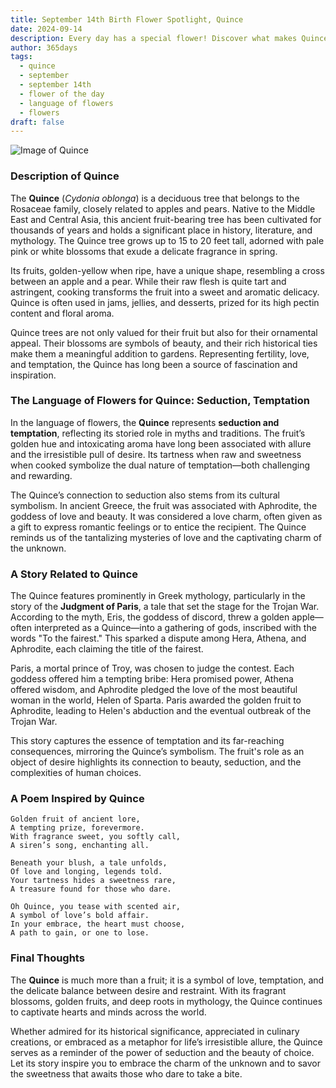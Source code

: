 ```yaml
---
title: September 14th Birth Flower Spotlight, Quince
date: 2024-09-14
description: Every day has a special flower! Discover what makes Quince unique as today’s birth flower and its symbolic meaning.
author: 365days
tags:
  - quince
  - september
  - september 14th
  - flower of the day
  - language of flowers
  - flowers
draft: false
---
```


![Image of Quince](https://cdn.pixabay.com/photo/2019/03/31/17/40/japanese-ornamental-quince-4093575_640.jpg#center)


### Description of Quince

The **Quince** (_Cydonia oblonga_) is a deciduous tree that belongs to the Rosaceae family, closely related to apples and pears. Native to the Middle East and Central Asia, this ancient fruit-bearing tree has been cultivated for thousands of years and holds a significant place in history, literature, and mythology. The Quince tree grows up to 15 to 20 feet tall, adorned with pale pink or white blossoms that exude a delicate fragrance in spring.

Its fruits, golden-yellow when ripe, have a unique shape, resembling a cross between an apple and a pear. While their raw flesh is quite tart and astringent, cooking transforms the fruit into a sweet and aromatic delicacy. Quince is often used in jams, jellies, and desserts, prized for its high pectin content and floral aroma.

Quince trees are not only valued for their fruit but also for their ornamental appeal. Their blossoms are symbols of beauty, and their rich historical ties make them a meaningful addition to gardens. Representing fertility, love, and temptation, the Quince has long been a source of fascination and inspiration.

### The Language of Flowers for Quince: Seduction, Temptation

In the language of flowers, the **Quince** represents **seduction and temptation**, reflecting its storied role in myths and traditions. The fruit’s golden hue and intoxicating aroma have long been associated with allure and the irresistible pull of desire. Its tartness when raw and sweetness when cooked symbolize the dual nature of temptation—both challenging and rewarding.

The Quince’s connection to seduction also stems from its cultural symbolism. In ancient Greece, the fruit was associated with Aphrodite, the goddess of love and beauty. It was considered a love charm, often given as a gift to express romantic feelings or to entice the recipient. The Quince reminds us of the tantalizing mysteries of love and the captivating charm of the unknown.

### A Story Related to Quince

The Quince features prominently in Greek mythology, particularly in the story of the **Judgment of Paris**, a tale that set the stage for the Trojan War. According to the myth, Eris, the goddess of discord, threw a golden apple—often interpreted as a Quince—into a gathering of gods, inscribed with the words "To the fairest." This sparked a dispute among Hera, Athena, and Aphrodite, each claiming the title of the fairest.

Paris, a mortal prince of Troy, was chosen to judge the contest. Each goddess offered him a tempting bribe: Hera promised power, Athena offered wisdom, and Aphrodite pledged the love of the most beautiful woman in the world, Helen of Sparta. Paris awarded the golden fruit to Aphrodite, leading to Helen's abduction and the eventual outbreak of the Trojan War.

This story captures the essence of temptation and its far-reaching consequences, mirroring the Quince’s symbolism. The fruit's role as an object of desire highlights its connection to beauty, seduction, and the complexities of human choices.

### A Poem Inspired by Quince

```
Golden fruit of ancient lore,  
A tempting prize, forevermore.  
With fragrance sweet, you softly call,  
A siren’s song, enchanting all.  

Beneath your blush, a tale unfolds,  
Of love and longing, legends told.  
Your tartness hides a sweetness rare,  
A treasure found for those who dare.  

Oh Quince, you tease with scented air,  
A symbol of love’s bold affair.  
In your embrace, the heart must choose,  
A path to gain, or one to lose.  
```

### Final Thoughts

The **Quince** is much more than a fruit; it is a symbol of love, temptation, and the delicate balance between desire and restraint. With its fragrant blossoms, golden fruits, and deep roots in mythology, the Quince continues to captivate hearts and minds across the world.

Whether admired for its historical significance, appreciated in culinary creations, or embraced as a metaphor for life’s irresistible allure, the Quince serves as a reminder of the power of seduction and the beauty of choice. Let its story inspire you to embrace the charm of the unknown and to savor the sweetness that awaits those who dare to take a bite.
